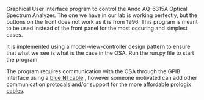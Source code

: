 Graphical User Interface program to control the Ando AQ-6315A Optical Spectrum Analyzer.
The one we have in our lab is working perfectly, but the buttons on the front does not work as it is from 1996. This program is meant to be used instead of the front panel for the most occuring and simplest cases.

It is implemented using a model-view-controller design pattern to ensure that what we see is what is the case in the OSA. 
Run the run.py file to start the program 

The program requires communication with the OSA through the GPIB interface using a [blue NI cable](https://se.farnell.com/productimages/large/en_GB/3621012-40.jpg) , however someone motivated can add other communication protocals and/or support for the more affordable [prologix cables](https://i0.wp.com/prologix.biz/wp-content/uploads/2023/07/Ethernet-front_zoom.jpg?fit=730%2C730&ssl=1). 
